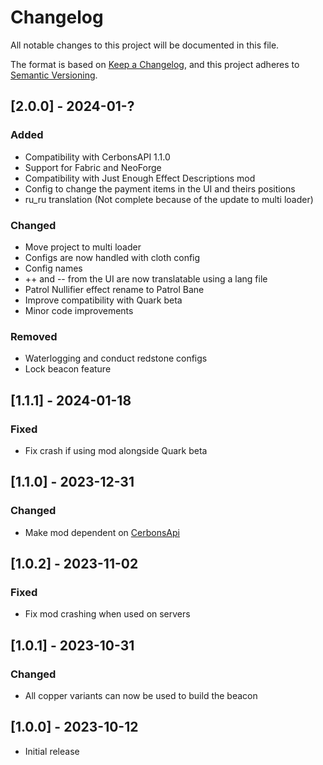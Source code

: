 # Changelog

All notable changes to this project will be documented in this file.

The format is based on [Keep a Changelog](https://keepachangelog.com/en/1.0.0/),
and this project adheres to [Semantic Versioning](https://semver.org/spec/v2.0.0.html).

## [2.0.0] - 2024-01-?

### Added

- Compatibility with CerbonsAPI 1.1.0
- Support for Fabric and NeoForge
- Compatibility with Just Enough Effect Descriptions mod
- Config to change the payment items in the UI and theirs positions
- ru_ru translation (Not complete because of the update to multi loader)

### Changed

- Move project to multi loader
- Configs are now handled with cloth config
- Config names
- ++ and -- from the UI are now translatable using a lang file
- Patrol Nullifier effect rename to Patrol Bane
- Improve compatibility with Quark beta
- Minor code improvements

### Removed

- Waterlogging and conduct redstone configs
- Lock beacon feature

## [1.1.1] - 2024-01-18

### Fixed

- Fix crash if using mod alongside Quark beta

## [1.1.0] - 2023-12-31

### Changed

- Make mod dependent on [CerbonsApi](https://www.curseforge.com/minecraft/mc-mods/cerbons-api-forge)

## [1.0.2] - 2023-11-02

### Fixed

- Fix mod crashing when used on servers

## [1.0.1] - 2023-10-31

### Changed

- All copper variants can now be used to build the beacon

## [1.0.0] - 2023-10-12

- Initial release